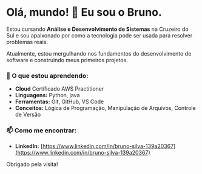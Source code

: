 # Olá, mundo! 👋 Eu sou o Bruno.

Estou cursando **Análise e Desenvolvimento de Sistemas** na Cruzeiro do Sul e sou apaixonado por como a tecnologia pode ser usada para resolver problemas reais.

Atualmente, estou mergulhando nos fundamentos do desenvolvimento de software e construindo meus primeiros projetos.

### 🚀 O que estou aprendendo:
* **Cloud** Certificado AWS Practitioner
* **Linguagens:** Python, java
* **Ferramentas:** Git, GitHub, VS Code
* **Conceitos:** Lógica de Programação, Manipulação de Arquivos, Controle de Versão

### 📫 Como me encontrar:
* **LinkedIn:** [https://www.linkedin.com/in/bruno-silva-139a20367](https://www.linkedin.com/in/bruno-silva-139a20367)

Obrigado pela visita!
